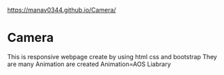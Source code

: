 https://manav0344.github.io/Camera/

# Camera
This is responsive webpage create by using html css and bootstrap 
They are many Animation are created 
Animation=AOS Liabrary

